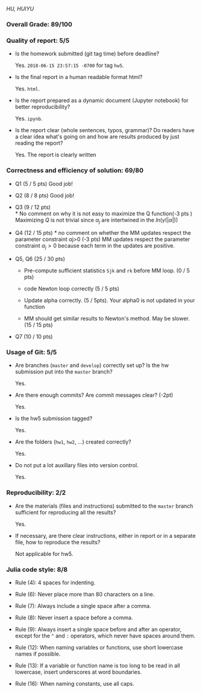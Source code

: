 *HU, HUIYU*  

### Overall Grade: 89/100

### Quality of report: 5/5

* Is the homework submitted (git tag time) before deadline?

	Yes. `2018-06-15 23:57:15 -0700` for tag `hw5`. 
	
* Is the final report in a human readable format html? 

	Yes. `html`.

* Is the report prepared as a dynamic document (Jupyter notebook) for better reproducibility?

	Yes. `ipynb`.

* Is the report clear (whole sentences, typos, grammar)? Do readers have a clear idea what's going on and how are results produced by just reading the report? 

    Yes. The report is clearly written
 
### Correctness and efficiency of solution: 69/80

* Q1 (5 / 5 pts) Good job!

* Q2 (8 / 8 pts) Good job!

* Q3 (9 / 12 pts)  
       * No comment on why it is not easy to maximize the Q function(-3 pts )
       Maximizing $Q$ is not trivial since $\alpha_j$ are intertwined in the $ln(\gamma(|\alpha|))$ 

* Q4 (12 / 15 pts)
        * no comment on whether the MM updates respect the parameter constraint  αj>0 (-3 pts)
        MM updates respect the parameter constraint $\alpha_j > 0$ because each term in the updates are positive. 

* Q5, Q6 (25 / 30 pts)

     * Pre-compute sufficient statistics `Sjk` and `rk` before MM loop. (0 / 5 pts)

     * code Newton loop correctly (5 / 5 pts)

     * Update alpha correctly. (5 / 5pts). Your alpha0 is not updated in your function

     * MM should get similar results to Newton's method. May be slower. (15 / 15 pts)


* Q7 (10 / 10 pts)


### Usage of Git: 5/5

* Are branches (`master` and `develop`) correctly set up? Is the hw submission put into the `master` branch?

	Yes.
	
* Are there enough commits? Are commit messages clear? (-2pt) 
	
	Yes.
	
* Is the hw5 submission tagged?

	Yes.

* Are the folders (`hw1`, `hw2`, ...) created correctly? 

	Yes.

* Do not put a lot auxillary files into version control.  

	Yes.

### Reproducibility: 2/2

* Are the materials (files and instructions) submitted to the `master` branch sufficient for reproducing all the results?

	Yes.
	
* If necessary, are there clear instructions, either in report or in a separate file, how to reproduce the results?  

	Not applicable for hw5.

### Julia code style: 8/8

* Rule (4): 4 spaces for indenting. 

* Rule (6): Never place more than 80 characters on a line. 

* Rule (7): Always include a single space after a comma. 

* Rule (8):  Never insert a space before a comma.

* Rule (9): Always insert a single space before and after an operator, except for the `^` and `:` operators, which never have spaces around them. 

* Rule (12): When naming variables or functions, use short lowercase names if possible.

* Rule (13): If a variable or function name is too long to be read in all lowercase, insert underscores at word boundaries.

* Rule (16): When naming constants, use all caps.
